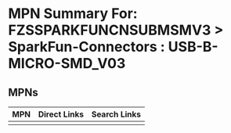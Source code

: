 



# MPN Summary For: FZSSPARKFUNCNSUBMSMV3 > SparkFun-Connectors : USB-B-MICRO-SMD_V03

## MPNs
  

|MPN|Direct Links|Search Links|
| :--- | :--- | :--- |
||||
